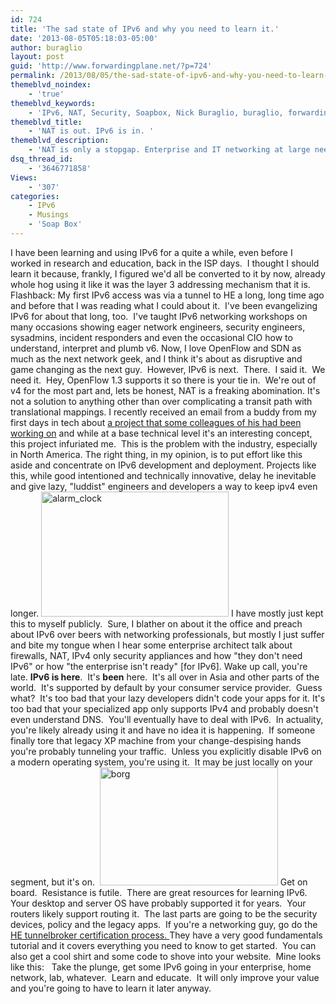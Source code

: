 ```yaml
---
id: 724
title: 'The sad state of IPv6 and why you need to learn it.'
date: '2013-08-05T05:18:03-05:00'
author: buraglio
layout: post
guid: 'http://www.forwardingplane.net/?p=724'
permalink: /2013/08/05/the-sad-state-of-ipv6-and-why-you-need-to-learn-it/
themeblvd_noindex:
    - 'true'
themeblvd_keywords:
    - 'IPv6, NAT, Security, Soapbox, Nick Buraglio, buraglio, forwarding plane, juniper, junos, Cisco, IOS, IPv4, Security, tunnelbroker, OpenFlow, SDN'
themeblvd_title:
    - 'NAT is out. IPv6 is in. '
themeblvd_description:
    - 'NAT is only a stopgap. Enterprise and IT networking at large needs to embrace IPv6, it''s not going away.  '
dsq_thread_id:
    - '3646771858'
Views:
    - '307'
categories:
    - IPv6
    - Musings
    - 'Soap Box'
---
```


I have been learning and using IPv6 for a quite a while, even before I worked in research and education, back in the ISP days.  I thought I should learn it because, frankly, I figured we'd all be converted to it by now, already whole hog using it like it was the layer 3 addressing mechanism that it is.  Flashback: My first IPv6 access was via a tunnel to HE a long, long time ago and before that I was reading what I could about it.  I've been evangelizing IPv6 for about that long, too.  I've taught IPv6 networking workshops on many occasions showing eager network engineers, security engineers, sysadmins, incident responders and even the occasional CIO how to understand, interpret and plumb v6.
Now, I love OpenFlow and SDN as much as the next network geek, and I think it's about as disruptive and game changing as the next guy.  However, IPv6 is next.  There.  I said it.  We need it.  Hey, OpenFlow 1.3 supports it so there is your tie in.  We're out of v4 for the most part and, lets be honest, NAT is a freaking abomination. It's not a solution to anything other than over complicating a transit path with translational mappings.
I recently received an email from a buddy from my first days in tech about <a href="http://www.enhancedip.org/home" target="_blank" rel="noopener noreferrer">a project that some colleagues of his had been working on</a> and while at a base technical level it's an interesting concept, this project infuriated me.  This is the problem with the industry, especially in North America.
The right thing, in my opinion, is to put effort like this aside and concentrate on IPv6 development and deployment. Projects like this, while good intentioned and technically innovative, delay he inevitable and give lazy, "luddist" engineers and developers a way to keep ipv4 even longer. <a href="http://www.forwardingplane.net/wp-content/uploads/2013/08/alarm_clock.jpg"><img class="alignright size-full wp-image-751" alt="alarm_clock" src="http://www.forwardingplane.net/wp-content/uploads/2013/08/alarm_clock.jpg" width="300" height="200" /></a>
I have mostly just kept this to myself publicly.  Sure, I blather on about it the office and preach about IPv6 over beers with networking professionals, but mostly I just suffer and bite my tongue when I hear some enterprise architect talk about firewalls, NAT, IPv4 only security appliances and how "they don't need IPv6" or how "the enterprise isn't ready" [for IPv6].
Wake up call, you're late. <script type="text/javascript" src="http://ipv6.he.net/v4ex/sidebar.js"></script><strong>IPv6 is here</strong>.  It's <strong>been</strong> here.  It's all over in Asia and other parts of the world.  It's supported by default by your consumer service provider.  Guess what?  It's too bad that your lazy developers didn't code your apps for it. It's too bad that your specialized app only supports IPv4 and probably doesn't even understand DNS.  You'll eventually have to deal with IPv6.  In actuality, you're likely already using it and have no idea it is happening.  If someone finally tore that legacy XP machine from your change-despising hands you're probably tunneling your traffic.  Unless you explicitly disable IPv6 on a modern operating system, you're using it.  It may be just locally on your segment, but it's on.  <a href="http://www.forwardingplane.net/wp-content/uploads/2013/08/borg.jpg"><img class="alignleft  wp-image-753" alt="borg" src="http://www.forwardingplane.net/wp-content/uploads/2013/08/borg.jpg" width="285" height="189" /></a> Get on board.  Resistance is futile.  There are great resources for learning IPv6.  Your desktop and server OS have probably supported it for years.  Your routers likely support routing it.  The last parts are going to be the security devices, policy and the legacy apps.  If you're a networking guy, go do the <a href="http://ipv6.he.net/certification/" target="_blank" rel="noopener noreferrer">HE tunnelbroker certification process. </a> They have a very good fundamentals tutorial and it covers everything you need to know to get started.  You can also get a cool shirt and some code to shove into your website.  Mine looks like this:<script type="text/javascript" src="http://ipv6.he.net/certification/badge.js" language="javascript"></script><script type="text/javascript">// <![CDATA[
var user = "buraglio"; display_swf(user);
// ]]></script>
&nbsp;
Take the plunge, get some IPv6 going in your enterprise, home network, lab, whatever.  Learn and educate.  It will only improve your value and you're going to have to learn it later anyway.
